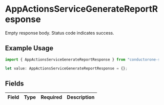 # AppActionsServiceGenerateReportResponse

Empty response body. Status code indicates success.

## Example Usage

```typescript
import { AppActionsServiceGenerateReportResponse } from "conductorone-sdk-typescript/sdk/models/shared";

let value: AppActionsServiceGenerateReportResponse = {};
```

## Fields

| Field       | Type        | Required    | Description |
| ----------- | ----------- | ----------- | ----------- |
